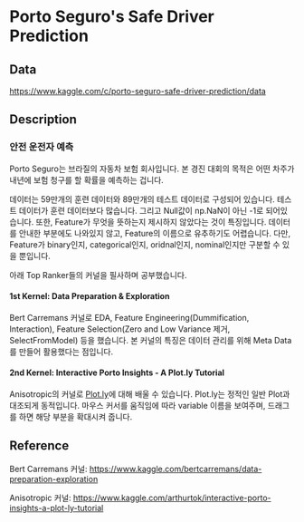 # Porto Seguro's Safe Driver Prediction

## Data

https://www.kaggle.com/c/porto-seguro-safe-driver-prediction/data

## Description

### 안전 운전자 예측

Porto Seguro는 브라질의 자동차 보험 회사입니다. 본 경진 대회의 목적은 어떤 차주가 내년에 보험 청구를 할 확률을 예측하는 겁니다.

데이터는 59만개의 훈련 데이터와 89만개의 테스트 데이터로 구성되어 있습니다. 테스트 데이터가 훈련 데이터보다 많습니다. 그리고 Null값이 np.NaN이 아닌 -1로 되어있습니다. 또한, Feature가 무엇을 뜻하는지 제시하지 않았다는 것이 특징입니다. 데이터를 안내한 부분에도 나와있지 않고, Feature의 이름으로 유추하기도 어렵습니다. 다만, Feature가 binary인지, categorical인지, oridnal인지, nominal인지만 구분할 수 있을 뿐입니다. 

아래 Top Ranker들의 커널을 필사하며 공부했습니다.

#### 1st Kernel: Data Preparation & Exploration

Bert Carremans 커널로 EDA, Feature Engineering(Dummification, Interaction), Feature Selection(Zero and Low Variance 제거, SelectFromModel) 등을 했습니다. 본 커널의 특징은 데이터 관리를 위해 Meta Data를 만들어 활용했다는 점입니다. 

#### 2nd Kernel:  Interactive Porto Insights - A Plot.ly Tutorial 

Anisotropic의 커널로 [Plot.ly](https://plot.ly/)에 대해 배울 수 있습니다. Plot.ly는 정적인 일반 Plot과 대조되게 동적입니다. 마우스 커서를 움직임에 따라 variable 이름을 보여주며, 드래그를 하면 해당 부분을 확대시켜 줍니다.

## Reference

Bert Carremans 커널: https://www.kaggle.com/bertcarremans/data-preparation-exploration

Anisotropic 커널: https://www.kaggle.com/arthurtok/interactive-porto-insights-a-plot-ly-tutorial